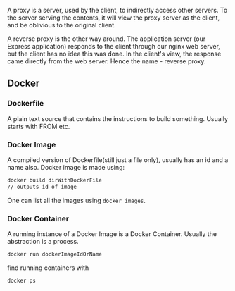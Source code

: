 


A proxy is a server, used by the client, to indirectly access other servers. To the server serving the contents, it will view the proxy server as the client, and be oblivious to the original client.

A reverse proxy is the other way around. The application server (our Express application) responds to the client through our nginx web server, but the client has no idea this was done. In the client's view, the response came directly from the web server. Hence the name - reverse proxy.

## Docker

### Dockerfile

A plain text source that contains the instructions to build something.
Usually starts with FROM etc.

### Docker Image

A compiled version of Dockerfile(still just a file only), 
usually has an id and a name also.
Docker image is made using:
``` sh
docker build dirWithDockerFile
// outputs id of image
```

One can list all the images using `docker images`.

### Docker Container

A running instance of a Docker Image is a Docker Container. Usually the abstraction is a process.

``` sh
docker run dockerImageIdOrName
```

find running containers with
``` sh
docker ps
```